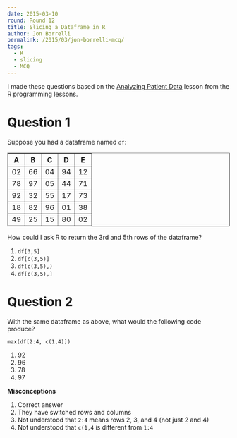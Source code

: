 ```yaml
---
date: 2015-03-10
round: Round 12
title: Slicing a Dataframe in R
author: Jon Borrelli
permalink: /2015/03/jon-borrelli-mcq/
tags:
  - R
  - slicing
  - MCQ
---
```


I made these questions based on the [Analyzing Patient Data](http://swcarpentry.github.io/r-novice-inflammation/01-starting-with-data.html) lesson from the R programming lessons. 

# Question 1 

Suppose you had a dataframe named `df`: 

<table border="1">
<tr><th> A  </th><th> B  </th><th> C  </th><th> D  </th><th> E  </th></tr>
<tr><td> 02 </td><td> 66 </td><td> 04 </td><td> 94 </td><td> 12 </td></tr>
<tr><td> 78 </td><td> 97 </td><td> 05 </td><td> 44 </td><td> 71 </td></tr>
<tr><td> 92 </td><td> 32 </td><td> 55 </td><td> 17 </td><td> 73 </td></tr>
<tr><td> 18 </td><td> 82 </td><td> 96 </td><td> 01 </td><td> 38 </td></tr>
<tr><td> 49 </td><td> 25 </td><td> 15 </td><td> 80 </td><td> 02 </td></tr>
</table>

How could I ask R to return the 3rd and 5th rows of the dataframe? 

1.  `df[3,5]`   
2.  `df[c(3,5)]`  
3.  `df(c(3,5),)`    
4.  `df[c(3,5),]`    


# Question 2

With the same dataframe as above, what would the following code produce?   

```
max(df[2:4, c(1,4)])
```

1.  92
2.  96
3.  78
4.  97

**Misconceptions**

1.  Correct answer  
2.  They have switched rows and columns  
3.  Not understood that `2:4` means rows 2, 3, and 4 (not just 2 and 4)  
4.  Not understood that `c(1,4` is different from `1:4`
